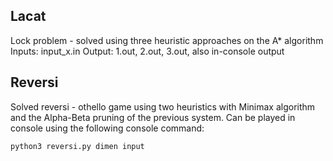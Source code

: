 ## Lacat

Lock problem - solved using three heuristic approaches on the A* algorithm
Inputs: input_x.in
Output: 1.out, 2.out, 3.out, also in-console output


## Reversi
Solved reversi - othello game using two heuristics with Minimax algorithm and the Alpha-Beta pruning of the previous system.
Can be played in console using the following console command:

```python3 reversi.py dimen input```
